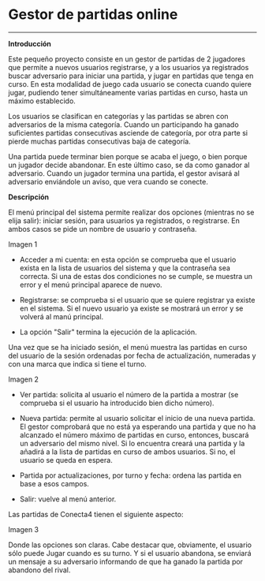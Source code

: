 
<!--Creado por Jonathan Carrero -->

**Gestor de partidas online**
==============
----------

**Introducción**

Este pequeño proyecto consiste en un gestor de partidas de 2 jugadores que permite a nuevos usuarios registrarse, y a los usuarios ya registrados buscar adversario para iniciar una partida, y jugar en partidas que tenga en curso. En esta modalidad de juego cada usuario se conecta cuando quiere jugar, pudiendo tener simultáneamente varias partidas en curso, hasta un máximo establecido.

Los usuarios se clasifican en categorías y las partidas se abren con adversarios de la misma categoría. Cuando un participando ha ganado suficientes partidas consecutivas asciende de categoría, por otra parte si pierde muchas partidas consecutivas baja de categoría.

Una partida puede terminar bien porque se acaba el juego, o bien porque un jugador decide abandonar. En este último caso, se da como ganador al adversario. Cuando un jugador termina una partida, el gestor avisará al adversario enviándole un aviso, que vera cuando se conecte.

**Descripción**

El menú principal del sistema permite realizar dos opciones (mientras no se elija salir): iniciar sesión, para usuarios ya registrados, o registrarse. En ambos casos se pide un nombre de usuario y contraseña.

Imagen 1

- Acceder a mi cuenta: en esta opción se comprueba que el usuario exista en la lista de usuarios del sistema y que la contraseña sea correcta. Si una de estas dos condiciones no se cumple, se muestra un error y el menú principal aparece de nuevo.

- Registrarse: se comprueba si el usuario que se quiere registrar ya existe en el sistema. Si el nuevo usuario ya existe se mostrará un error y se volverá al manú principal.

- La opción "Salir" termina la ejecución de la aplicación.

Una vez que se ha iniciado sesión, el menú muestra las partidas en curso del usuario de la sesión ordenadas por fecha de actualización, numeradas y con una marca que indica si tiene el turno.

Imagen 2

- Ver partida: solicita al usuario el número de la partida a mostrar (se comprueba si el usuario ha introducido bien dicho número).

- Nueva partida: permite al usuario solicitar el inicio de una nueva partida. El gestor comprobará que no está ya esperando una partida y que no ha alcanzado el número máximo de partidas en curso, entonces, buscará un adversario del mismo nivel. Si lo encuentra creará una partida y la añadirá a la lista de partidas en curso de ambos usuarios. Si no, el usuario se queda en espera.

- Partida por actualizaciones, por turno y fecha: ordena las partida en base a esos campos.

- Salir: vuelve al menú anterior.

Las partidas de Conecta4 tienen el siguiente aspecto:

Imagen 3

Donde las opciones son claras. Cabe destacar que, obviamente, el usuario sólo puede Jugar cuando es su turno. Y si el usuario abandona, se enviará un mensaje a su adversario informando de que ha ganado la partida por abandono del rival.



